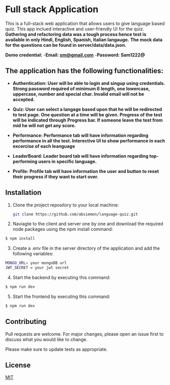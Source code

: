 # Full stack Application
This is a full-stack web application that allows users to give language based quiz. This app inclued interactive and user-friendly UI for the
quiz.
**Gathering and refactoring data was a tough process hence test is available in only Hindi, English, Spanish, Italian langauge.**
**The mock data for the questions can be found in server/data/data.json.**

**Demo credential:**
   -**Email: sm@gmail.com**
   -**Password: Sam1222@**

## The application has the following functionalities:
- **Authentication: User will be able to login and singup using credentials. Strong password required of minimum 6 length, one lowercase, uppercase, number and special char. Invalid email will not be accepted.**

- **Quiz: User can select a langage based upon that he will be redirected to test page. One question at a time will be given. Progress of the test will be indicated through Progress bar. If someone leave the test from mid he will not get any score.**
- **Performance: Performance tab will have information regarding performance in all the test. Interective UI to show performance in each excercise of each leanguage**
- **LeaderBoard: Leader board tab will have information regarding top-performing users in specific language.**
- **Profile: Profile tab will have information the user and button to reset their progress if they want to start over.**

## Installation
1. Clone the project repository to your local machine:
   ```bash
   git clone https://github.com/absiemon/language-quiz.git
   ```
2. Naviagte to the client and server one by one and download the required node packages using the npm install command:

```bash
$ npm install
```
3. Create a .env file in the server directory of the application and add the following variables:
```bash
MONGO_URL= your mongoDB url
JWT_SECRET = your jwt secret
```
4. Start the backend by executing this command:
```bash
$ npm run dev
```
5. Start the frontend by executing this command:
```bash
$ npm run dev
```
## Contributing

Pull requests are welcome. For major changes, please open an issue first
to discuss what you would like to change.

Please make sure to update tests as appropriate.

## License

[MIT](https://choosealicense.com/licenses/mit/)


